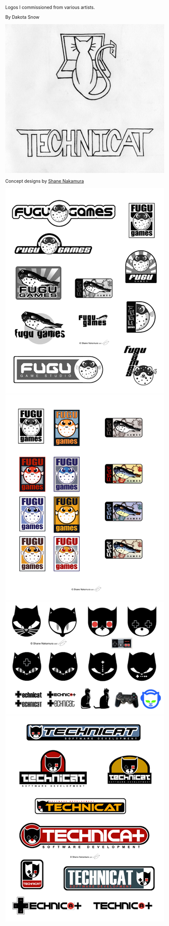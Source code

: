 Logos I commissioned from various artists.

By Dakota Snow

![fugu games](/images/logos/technicat/dakotasnow/TechnicatLogo.jpg)

Concept designs by [Shane Nakamura](https://www.shanenakamuradesigns.com/)

![fugu games](/images/logos/fugugames/wip/FUGU_logos_R01.jpg)
![fugu games](/images/logos/fugugames/wip/FUGUlogos02colorcopy.jpg)
![technicat](/images/logos/technicat/shanenakamura/wip/technicatlogo1copy.jpg)
![technicat](/images/logos/technicat/shanenakamura/wip/technicatlogo2copy.jpg)
